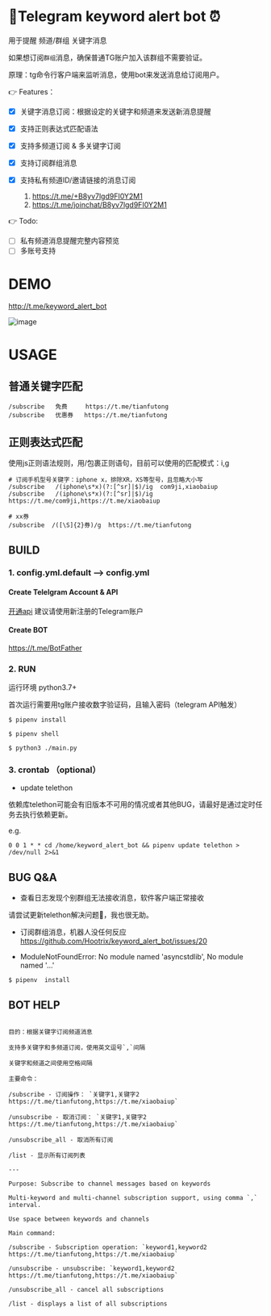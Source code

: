 
# 🤖Telegram keyword alert bot ⏰


用于提醒 频道/群组 关键字消息

如果想订阅`群组`消息，确保普通TG账户加入该群组不需要验证。

原理：tg命令行客户端来监听消息，使用bot来发送消息给订阅用户。

👉  Features：

- [x] 关键字消息订阅：根据设定的关键字和频道来发送新消息提醒
- [x] 支持正则表达式匹配语法
- [x] 支持多频道订阅 & 多关键字订阅
- [x] 支持订阅群组消息
- [x] 支持私有频道ID/邀请链接的消息订阅 

  1. https://t.me/+B8yv7lgd9FI0Y2M1  
  2. https://t.me/joinchat/B8yv7lgd9FI0Y2M1 
  

👉 Todo:

- [ ] 私有频道消息提醒完整内容预览
- [ ] 多账号支持

# DEMO

http://t.me/keyword_alert_bot

![image](https://user-images.githubusercontent.com/10736915/171514829-4186d486-e1f4-4303-b3a9-1cfc1b571668.png)


# USAGE

## 普通关键字匹配

```
/subscribe   免费     https://t.me/tianfutong
/subscribe   优惠券   https://t.me/tianfutong

```

## 正则表达式匹配

使用js正则语法规则，用/包裹正则语句，目前可以使用的匹配模式：i,g

```
# 订阅手机型号关键字：iphone x，排除XR，XS等型号，且忽略大小写
/subscribe   /(iphone\s*x)(?:[^sr]|$)/ig  com9ji,xiaobaiup
/subscribe   /(iphone\s*x)(?:[^sr]|$)/ig  https://t.me/com9ji,https://t.me/xiaobaiup

# xx券
/subscribe  /([\S]{2}券)/g  https://t.me/tianfutong

```



## BUILD

### 1. config.yml.default --> config.yml

#### Create Telelgram Account & API

[开通api](https://my.telegram.org/apps) 建议请使用新注册的Telegram账户

#### Create BOT 

https://t.me/BotFather  

### 2. RUN

运行环境 python3.7+

首次运行需要用tg账户接收数字验证码，且输入密码（telegram API触发）

```
$ pipenv install

$ pipenv shell

$ python3 ./main.py
```

### 3. crontab （optional）

 - update telethon

依赖库telethon可能会有旧版本不可用的情况或者其他BUG，请最好是通过定时任务去执行依赖更新。

e.g. 
```
0 0 1 * * cd /home/keyword_alert_bot && pipenv update telethon > /dev/null 2>&1
```

## BUG Q&A

 - 查看日志发现个别群组无法接收消息，软件客户端正常接收
 
 请尝试更新telethon解决问题🤔，我也很无助。

 - 订阅群组消息，机器人没任何反应
 https://github.com/Hootrix/keyword_alert_bot/issues/20

 - ModuleNotFoundError: No module named 'asyncstdlib', No module named '...'

```
$ pipenv  install
```

## BOT HELP

```

目的：根据关键字订阅频道消息

支持多关键字和多频道订阅，使用英文逗号`,`间隔

关键字和频道之间使用空格间隔

主要命令：

/subscribe - 订阅操作： `关键字1,关键字2 https://t.me/tianfutong,https://t.me/xiaobaiup`

/unsubscribe - 取消订阅： `关键字1,关键字2 https://t.me/tianfutong,https://t.me/xiaobaiup`

/unsubscribe_all - 取消所有订阅

/list - 显示所有订阅列表

---

Purpose: Subscribe to channel messages based on keywords

Multi-keyword and multi-channel subscription support, using comma `,` interval.

Use space between keywords and channels

Main command:

/subscribe - Subscription operation: `keyword1,keyword2 https://t.me/tianfutong,https://t.me/xiaobaiup`

/unsubscribe - unsubscribe: `keyword1,keyword2 https://t.me/tianfutong,https://t.me/xiaobaiup`

/unsubscribe_all - cancel all subscriptions

/list - displays a list of all subscriptions
```
